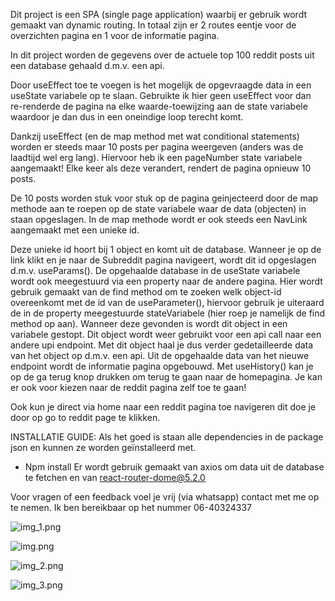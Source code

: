Dit project is een SPA (single page application) waarbij er gebruik wordt gemaakt van dynamic routing.
In totaal zijn er 2 routes eentje voor de overzichten pagina en 1 voor de informatie pagina.

In dit project worden de gegevens over de actuele top 100 reddit posts uit een database gehaald d.m.v. een api.

Door useEffect toe te voegen is het mogelijk de opgevraagde data in een useState variabele op te slaan.
Gebruikte ik hier geen useEffect voor dan re-renderde de pagina na elke waarde-toewijzing aan de state variabele
waardoor je dan dus in een oneindige loop terecht komt.

Dankzij useEffect (en de map method met wat conditional statements) worden er
steeds maar 10 posts per pagina weergeven (anders was de laadtijd wel erg lang).
Hiervoor heb ik een pageNumber state variabele aangemaakt! Elke keer als deze verandert, 
rendert de pagina opnieuw 10 posts.

De 10 posts worden stuk voor stuk op de pagina geinjecteerd door de map methode aan te roepen
op de state variabele waar de data (objecten) in staan opgeslagen.
In de map methode wordt er ook steeds een NavLink aangemaakt met een unieke id.

Deze unieke id hoort bij 1 object en komt uit de database.
Wanneer je op de link klikt en je naar de Subreddit pagina navigeert, wordt dit id opgeslagen d.m.v. useParams().
De opgehaalde database in de useState variabele wordt ook meegestuurd via een property naar de andere pagina.
Hier wordt gebruik gemaakt van de find method om te zoeken welk object-id overeenkomt
met de id van de useParameter(), hiervoor gebruik je uiteraard de in de property meegestuurde stateVariabele
(hier roep je namelijk de find method op aan).
Wanneer deze gevonden is wordt dit object in een variabele gestopt.
Dit object wordt weer gebruikt voor een api call naar een andere upi endpoint.
Met dit object haal je dus verder gedetailleerde data van het object op d.m.v. een api.
Uit de opgehaalde data van het nieuwe endpoint wordt de informatie pagina opgebouwd.
Met useHistory() kan je op de ga terug knop drukken om terug te gaan naar de homepagina.
Je kan er ook voor kiezen naar de reddit pagina zelf toe te gaan!

Ook kun je direct via home naar een reddit pagina toe navigeren dit doe je door op go to reddit page te klikken.

INSTALLATIE GUIDE:
Als het goed is staan alle dependencies in de package json en kunnen ze worden geïnstalleerd met.
- Npm install
Er wordt gebruik gemaakt van axios om data uit de database te fetchen en van react-router-dome@5.2.0

Voor vragen of een feedback voel je vrij (via whatsapp) contact met me op te nemen.
Ik ben bereikbaar op het nummer 06-40324337

![img_1.png](img_1.png)

![img.png](img.png)

![img_2.png](img_2.png)

![img_3.png](img_3.png)